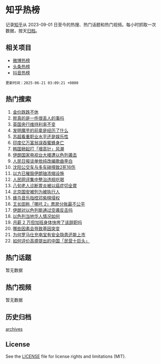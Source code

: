 # 知乎热榜

记录[知乎](https://www.zhihu.com/)从 2023-09-01 日至今的热搜、热门话题和热门视频。每小时抓取一次数据，按天[归档](archives)。

## 相关项目

- [微博热榜](https://github.com/hotarchive/weibo)
- [头条热榜](https://github.com/hotarchive/toutiao)
- [抖音热榜](https://github.com/hotarchive/douyin)


`更新时间：2025-06-21 03:09:21 +0800`

## 热门搜索

1. [金价跌跌不休](https://www.zhihu.com/search?q=%E9%87%91%E4%BB%B7%E8%B7%8C%E8%B7%8C%E4%B8%8D%E4%BC%91)
1. [胖真的是一件很丢人的事吗](https://www.zhihu.com/search?q=%E8%83%96%E7%9C%9F%E7%9A%84%E6%98%AF%E4%B8%80%E4%BB%B6%E5%BE%88%E4%B8%A2%E4%BA%BA%E7%9A%84%E4%BA%8B%E5%90%97)
1. [英国央行维持利率不变](https://www.zhihu.com/search?q=%E8%8B%B1%E5%9B%BD%E5%A4%AE%E8%A1%8C%E7%BB%B4%E6%8C%81%E5%88%A9%E7%8E%87%E4%B8%8D%E5%8F%98)
1. [发明魔芋的前辈是经历了什么](https://www.zhihu.com/search?q=%E5%8F%91%E6%98%8E%E9%AD%94%E8%8A%8B%E7%9A%84%E5%89%8D%E8%BE%88%E6%98%AF%E7%BB%8F%E5%8E%86%E4%BA%86%E4%BB%80%E4%B9%88)
1. [苏超看重职业水平还是娱乐性](https://www.zhihu.com/search?q=%E8%8B%8F%E8%B6%85%E7%9C%8B%E9%87%8D%E8%81%8C%E4%B8%9A%E6%B0%B4%E5%B9%B3%E8%BF%98%E6%98%AF%E5%A8%B1%E4%B9%90%E6%80%A7)
1. [印度亿万富翁误吞蜜蜂身亡](https://www.zhihu.com/search?q=%E5%8D%B0%E5%BA%A6%E4%BA%BF%E4%B8%87%E5%AF%8C%E7%BF%81%E8%AF%AF%E5%90%9E%E8%9C%9C%E8%9C%82%E8%BA%AB%E4%BA%A1)
1. [韩国掀起打「增高针」风潮](https://www.zhihu.com/search?q=%E9%9F%A9%E5%9B%BD%E6%8E%80%E8%B5%B7%E6%89%93%E3%80%8C%E5%A2%9E%E9%AB%98%E9%92%88%E3%80%8D%E9%A3%8E%E6%BD%AE)
1. [伊朗国家电视台大楼遭以色列袭击](https://www.zhihu.com/search?q=%E4%BC%8A%E6%9C%97%E5%9B%BD%E5%AE%B6%E7%94%B5%E8%A7%86%E5%8F%B0%E5%A4%A7%E6%A5%BC%E9%81%AD%E4%BB%A5%E8%89%B2%E5%88%97%E8%A2%AD%E5%87%BB)
1. [人民日报谈单依纯改编歌曲李白](https://www.zhihu.com/search?q=%E4%BA%BA%E6%B0%91%E6%97%A5%E6%8A%A5%E8%B0%88%E5%8D%95%E4%BE%9D%E7%BA%AF%E6%94%B9%E7%BC%96%E6%AD%8C%E6%9B%B2%E6%9D%8E%E7%99%BD)
1. [沈阳公交车与多车碰撞致2死16伤](https://www.zhihu.com/search?q=%E6%B2%88%E9%98%B3%E5%85%AC%E4%BA%A4%E8%BD%A6%E4%B8%8E%E5%A4%9A%E8%BD%A6%E7%A2%B0%E6%92%9E%E8%87%B42%E6%AD%BB16%E4%BC%A4)
1. [以方已摧毁伊朗铀浓缩设施](https://www.zhihu.com/search?q=%E4%BB%A5%E6%96%B9%E5%B7%B2%E6%91%A7%E6%AF%81%E4%BC%8A%E6%9C%97%E9%93%80%E6%B5%93%E7%BC%A9%E8%AE%BE%E6%96%BD)
1. [人民网评集中整治违规吃喝](https://www.zhihu.com/search?q=%E4%BA%BA%E6%B0%91%E7%BD%91%E8%AF%84%E9%9B%86%E4%B8%AD%E6%95%B4%E6%B2%BB%E8%BF%9D%E8%A7%84%E5%90%83%E5%96%9D)
1. [八旬老人诊断胃炎被以癌症切全胃](https://www.zhihu.com/search?q=%E5%85%AB%E6%97%AC%E8%80%81%E4%BA%BA%E8%AF%8A%E6%96%AD%E8%83%83%E7%82%8E%E8%A2%AB%E4%BB%A5%E7%99%8C%E7%97%87%E5%88%87%E5%85%A8%E8%83%83)
1. [北京国安被列为被执行人](https://www.zhihu.com/search?q=%E5%8C%97%E4%BA%AC%E5%9B%BD%E5%AE%89%E8%A2%AB%E5%88%97%E4%B8%BA%E8%A2%AB%E6%89%A7%E8%A1%8C%E4%BA%BA)
1. [蜂鸟音乐指控邓紫棋侵权](https://www.zhihu.com/search?q=%E8%9C%82%E9%B8%9F%E9%9F%B3%E4%B9%90%E6%8C%87%E6%8E%A7%E9%82%93%E7%B4%AB%E6%A3%8B%E4%BE%B5%E6%9D%83)
1. [王长田称「哪吒 2」票房分账最不公平](https://www.zhihu.com/search?q=%E7%8E%8B%E9%95%BF%E7%94%B0%E7%A7%B0%E3%80%8C%E5%93%AA%E5%90%92%202%E3%80%8D%E7%A5%A8%E6%88%BF%E5%88%86%E8%B4%A6%E6%9C%80%E4%B8%8D%E5%85%AC%E5%B9%B3)
1. [伊朗对以色列能通过空袭反击吗](https://www.zhihu.com/search?q=%E4%BC%8A%E6%9C%97%E5%AF%B9%E4%BB%A5%E8%89%B2%E5%88%97%E8%83%BD%E9%80%9A%E8%BF%87%E7%A9%BA%E8%A2%AD%E5%8F%8D%E5%87%BB%E5%90%97)
1. [以色列当地华人情况如何](https://www.zhihu.com/search?q=%E4%BB%A5%E8%89%B2%E5%88%97%E5%BD%93%E5%9C%B0%E5%8D%8E%E4%BA%BA%E6%83%85%E5%86%B5%E5%A6%82%E4%BD%95)
1. [月薪 2 万但加班身体快垮了该辞职吗](https://www.zhihu.com/search?q=%E6%9C%88%E8%96%AA%202%20%E4%B8%87%E4%BD%86%E5%8A%A0%E7%8F%AD%E8%BA%AB%E4%BD%93%E5%BF%AB%E5%9E%AE%E4%BA%86%E8%AF%A5%E8%BE%9E%E8%81%8C%E5%90%97)
1. [哪些因素会导致基因突变](https://www.zhihu.com/search?q=%E5%93%AA%E4%BA%9B%E5%9B%A0%E7%B4%A0%E4%BC%9A%E5%AF%BC%E8%87%B4%E5%9F%BA%E5%9B%A0%E7%AA%81%E5%8F%98)
1. [为何罗马仕充电宝有安全隐患还能上市](https://www.zhihu.com/search?q=%E4%B8%BA%E4%BD%95%E7%BD%97%E9%A9%AC%E4%BB%95%E5%85%85%E7%94%B5%E5%AE%9D%E6%9C%89%E5%AE%89%E5%85%A8%E9%9A%90%E6%82%A3%E8%BF%98%E8%83%BD%E4%B8%8A%E5%B8%82)
1. [如何评价高盛提出的中国「民营十巨头」](https://www.zhihu.com/search?q=%E5%A6%82%E4%BD%95%E8%AF%84%E4%BB%B7%E9%AB%98%E7%9B%9B%E6%8F%90%E5%87%BA%E7%9A%84%E4%B8%AD%E5%9B%BD%E3%80%8C%E6%B0%91%E8%90%A5%E5%8D%81%E5%B7%A8%E5%A4%B4%E3%80%8D)

## 热门话题

暂无数据

## 热门视频

暂无数据

## 历史归档

[archives](archives)

## License

See the [LICENSE](LICENSE) file for license rights and limitations (MIT).
